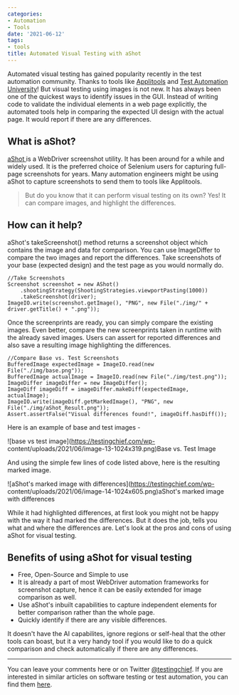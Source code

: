 ```yaml
---
categories:
- Automation
- Tools
date: '2021-06-12'
tags:
- tools
title: Automated Visual Testing with aShot
---
```


Automated visual testing has gained popularity recently in the test automation
community. Thanks to tools like [Applitools](https://applitools.com/) and
[Test Automation University](https://testautomationu.applitools.com/)! But
visual testing using images is not new. It has always been one of the quickest
ways to identify issues in the GUI. Instead of writing code to validate the
individual elements in a web page explicitly, the automated tools help in
comparing the expected UI design with the actual page. It would report if
there are any differences.

## What is aShot?

[aShot ](https://github.com/pazone/ashot)is a WebDriver screenshot utility. It
has been around for a while and widely used. It is the preferred choice of
Selenium users for capturing full-page screenshots for years. Many automation
engineers might be using aShot to capture screenshots to send them to tools
like Applitools.

> But do you know that it can perform visual testing on its own? Yes! It can
> compare images, and highlight the differences.

## How can it help?

aShot's takeScreenshot() method returns a screenshot object which contains the
image and data for comparison. You can use ImageDiffer to compare the two
images and report the differences. Take screenshots of your base (expected
design) and the test page as you would normally do.

    
    
    //Take Screenshots
    Screenshot screenshot = new AShot()
        .shootingStrategy(ShootingStrategies.viewportPasting(1000))
        .takeScreenshot(driver);
    ImageIO.write(screenshot.getImage(), "PNG", new File("./img/" + driver.getTitle() + ".png"));

Once the screenprints are ready, you can simply compare the existing images.
Even better, compare the new screenprints taken in runtime with the already
saved images. Users can assert for reported differences and also save a
resulting image highlighting the differences.

    
    
    //Compare Base vs. Test Screenshots
    BufferedImage expectedImage = ImageIO.read(new File("./img/base.png"));
    BufferedImage actualImage = ImageIO.read(new File("./img/test.png"));
    ImageDiffer imageDiffer = new ImageDiffer();
    ImageDiff imageDiff = imageDiffer.makeDiff(expectedImage, actualImage);
    ImageIO.write(imageDiff.getMarkedImage(), "PNG", new File("./img/aShot_Result.png"));
    Assert.assertFalse("Visual differences found!", imageDiff.hasDiff());

Here is an example of base and test images -

![base vs test image](https://testingchief.com/wp-
content/uploads/2021/06/image-13-1024x319.png)Base vs. Test Image

And using the simple few lines of code listed above, here is the resulting
marked image.

![aShot's marked image with differences](https://testingchief.com/wp-
content/uploads/2021/06/image-14-1024x605.png)aShot's marked image with
differences

While it had highlighted differences, at first look you might not be happy
with the way it had marked the differences. But it does the job, tells you
what and where the differences are. Let's look at the pros and cons of using
aShot for visual testing.

## Benefits of using aShot for visual testing

  * Free, Open-Source and Simple to use
  * It is already a part of most WebDriver automation frameworks for screenshot capture, hence it can be easily extended for image comparison as well.
  * Use aShot's inbuilt capabilities to capture independent elements for better comparison rather than the whole page.
  * Quickly identify if there are any visible differences.

It doesn't have the AI capabilites, ignore regions or self-heal that the other
tools can boast, but it a very handy tool if you would like to do a quick
comparison and check automatically if there are any differences.

* * *

You can leave your comments here or on Twitter
[@testingchief](https://twitter.com/testingchief). If you are interested in
similar articles on software testing or test automation, you can find them
[here](https://testingchief.com/blog/).